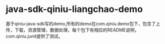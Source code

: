 # java-sdk-qiniu-liangchao-demo

基于qiniu-java-sdk写的demo,所有的demo在com.qiniu.demo包下，包含了上传，下载，资源管理，数据处理，每个包下有相应的README说明，
com.qiniu.junit提供了测试。
